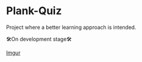 # Plank-Quiz
Project where a better learning approach is intended.

🛠On development stage🛠


[Imgur](https://imgur.com/MoweEri)
